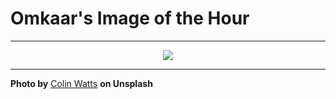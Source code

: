 # Omkaar's Image of the Hour

---

<div align="center">

<a href="https://unsplash.com/photos/mountains-reflect-in-a-still-blue-lake-Wr0vLdN3roE">
  <img src="https://images.unsplash.com/photo-1750779940698-f24b28d76fd9?crop=entropy&cs=tinysrgb&fit=max&fm=jpg&ixid=M3w3NjA2Nzh8MHwxfHJhbmRvbXx8fHx8fHx8fDE3NTI4NzYwMDB8&ixlib=rb-4.1.0&q=80&w=1080" style="max-width:100%; height:auto;">
</a>



</div>

---

**Photo by** [Colin Watts](https://unsplash.com/@colinwatts) **on Unsplash**
